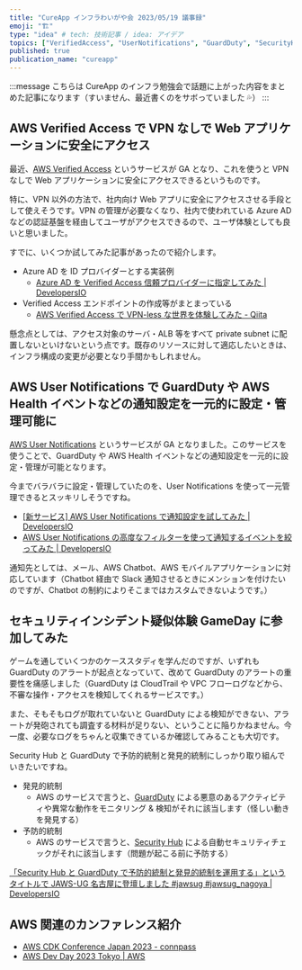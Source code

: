 ```yaml
---
title: "CureApp インフラわいがや会 2023/05/19 議事録"
emoji: "🏗"
type: "idea" # tech: 技術記事 / idea: アイデア
topics: ["VerifiedAccess", "UserNotifications", "GuardDuty", "SecurityHub"]
published: true
publication_name: "cureapp"
---
```


:::message
こちらは CureApp のインフラ勉強会で話題に上がった内容をまとめた記事になります（すいません、最近書くのをサボっていました 💦）
:::

## AWS Verified Access で VPN なしで Web アプリケーションに安全にアクセス

最近、[AWS Verified Access](https://aws.amazon.com/jp/verified-access/) というサービスが GA となり、これを使うと VPN なしで Web アプリケーションに安全にアクセスできるというものです。

特に、VPN 以外の方法で、社内向け Web アプリに安全にアクセスさせる手段として使えそうです。VPN の管理が必要なくなり、社内で使われている Azure AD などの認証基盤を経由してユーザがアクセスできるので、ユーザ体験としても良いと思いました。

すでに、いくつか試してみた記事があったので紹介します。

- Azure AD を ID プロバイダーとする実装例
  - [Azure AD を Verified Access 信頼プロバイダーに指定してみた | DevelopersIO](https://dev.classmethod.jp/articles/verified-access-azure-ad/#toc-1)
- Verified Access エンドポイントの作成等がまとまっている
  - [AWS Verified Access で VPN-less な世界を体験してみた - Qiita](https://qiita.com/hayao_k/items/5f3b8a88a0ea75828f95)

懸念点としては、アクセス対象のサーバ・ALB 等をすべて private subnet に配置しないといけないという点です。既存のリソースに対して適応したいときは、インフラ構成の変更が必要となり手間かもしれません。

## AWS User Notifications で GuardDuty や AWS Health イベントなどの通知設定を一元的に設定・管理可能に

[AWS User Notifications](https://docs.aws.amazon.com/notifications/latest/userguide/what-is-service.html) というサービスが GA となりました。このサービスを使うことで、GuardDuty や AWS Health イベントなどの通知設定を一元的に設定・管理が可能となります。

今までバラバラに設定・管理していたのを、User Notifications を使って一元管理できるとスッキリしそうですね。

- [[新サービス] AWS User Notifications で通知設定を試してみた | DevelopersIO](https://dev.classmethod.jp/articles/aws-user-notifications-release/)
- [AWS User Notifications の高度なフィルターを使って通知するイベントを絞ってみた | DevelopersIO](https://dev.classmethod.jp/articles/aws-user-notifications-advanced-filter-event-notification/)

通知先としては、メール、AWS Chatbot、AWS モバイルアプリケーションに対応しています（Chatbot 経由で Slack 通知させるときにメンションを付けたいのですが、Chatbot の制約によりそこまではカスタムできないようです。）

## セキュリティインシデント疑似体験 GameDay に参加してみた

ゲームを通していくつかのケーススタディを学んだのですが、いずれも GuardDuty のアラートが起点となっていて、改めて GuardDuty のアラートの重要性を痛感しました（GuardDuty は CloudTrail や VPC フローログなどから、不審な操作・アクセスを検知してくれるサービスです。）

また、そもそもログが取れていないと GuardDuty による検知ができない、アラートが発砲されても調査する材料が足りない、ということに陥りかねません。今一度、必要なログをちゃんと収集できているか確認してみることも大切です。

Security Hub と GuardDuty で予防的統制と発見的統制にしっかり取り組んでいきたいですね。

- 発見的統制
  - AWS のサービスで言うと、[GuardDuty](https://aws.amazon.com/jp/guardduty/) による悪意のあるアクティビティや異常な動作をモニタリング & 検知がそれに該当します（怪しい動きを発見する）
- 予防的統制
  - AWS のサービスで言うと、[Security Hub](https://aws.amazon.com/jp/security-hub/) による自動セキュリティチェックがそれに該当します（問題が起こる前に予防する）

[「Security Hub と GuardDuty で予防的統制と発見的統制を運用する」というタイトルで JAWS-UG 名古屋に登壇しました #jawsug #jawsug_nagoya | DevelopersIO](https://dev.classmethod.jp/articles/22020128_jawsug_nagoya_security_control/)

## AWS 関連のカンファレンス紹介

- [AWS CDK Conference Japan 2023 - connpass](https://jawsug-cdk.connpass.com/event/278205/)
- [AWS Dev Day 2023 Tokyo | AWS](https://aws.amazon.com/jp/events/devday/japan/)
